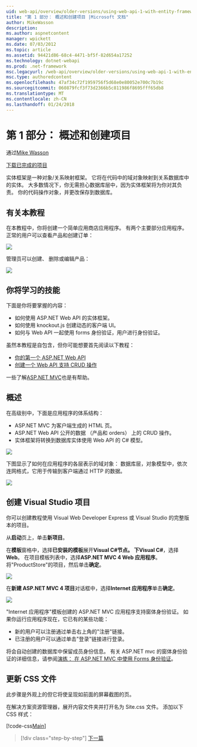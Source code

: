 ```yaml
---
uid: web-api/overview/older-versions/using-web-api-1-with-entity-framework-5/using-web-api-with-entity-framework-part-1
title: "第 1 部分： 概述和创建项目 |Microsoft 文档"
author: MikeWasson
description: 
ms.author: aspnetcontent
manager: wpickett
ms.date: 07/03/2012
ms.topic: article
ms.assetid: 94421d86-68c4-4471-bf5f-82d654a17252
ms.technology: dotnet-webapi
ms.prod: .net-framework
msc.legacyurl: /web-api/overview/older-versions/using-web-api-1-with-entity-framework-5/using-web-api-with-entity-framework-part-1
msc.type: authoredcontent
ms.openlocfilehash: 47af34c72f1959756f5d68e0e80052e700c7b19c
ms.sourcegitcommit: 060879fcf3f73d2366b5c811986f8695fff65db8
ms.translationtype: MT
ms.contentlocale: zh-CN
ms.lasthandoff: 01/24/2018
---
```

<a name="part-1-overview-and-creating-the-project"></a>第 1 部分： 概述和创建项目
====================
通过[Mike Wasson](https://github.com/MikeWasson)

[下载已完成的项目](http://code.msdn.microsoft.com/ASP-NET-Web-API-with-afa30545)

实体框架是一种对象/关系映射框架。 它将在代码中的域对象映射到关系数据库中的实体。 大多数情况下，你无需担心数据库层中，因为实体框架将为你对其负责。 你的代码操作对象，并更改保存到数据库。

## <a name="about-the-tutorial"></a>有关本教程

在本教程中，你将创建一个简单应用商店应用程序。 有两个主要部分应用程序。 正常的用户可以查看产品和创建订单：

![](using-web-api-with-entity-framework-part-1/_static/image1.png)

管理员可以创建、 删除或编辑产品：

![](using-web-api-with-entity-framework-part-1/_static/image2.png)

## <a name="skills-youll-learn"></a>你将学习的技能

下面是你将要掌握的内容：

- 如何使用 ASP.NET Web API 的实体框架。
- 如何使用 knockout.js 创建动态的客户端 UI。
- 如何与 Web API 一起使用 forms 身份验证，用户进行身份验证。

虽然本教程是自包含，但你可能想要首先阅读以下教程：

- [你的第一个 ASP.NET Web API](../../getting-started-with-aspnet-web-api/tutorial-your-first-web-api.md)
- [创建一个 Web API 支持 CRUD 操作](../creating-a-web-api-that-supports-crud-operations.md)

一些了解[ASP.NET MVC](../../../../mvc/index.md)也是有帮助。

## <a name="overview"></a>概述

在高级别中，下面是应用程序的体系结构：

- ASP.NET MVC 为客户端生成的 HTML 页。
- ASP.NET Web API 公开的数据 （产品和 orders） 上的 CRUD 操作。
- 实体框架将转换到数据库实体使用 Web API 的 C# 模型。

![](using-web-api-with-entity-framework-part-1/_static/image3.png)

下图显示了如何在应用程序的各层表示的域对象： 数据库层，对象模型中，依次连网格式，它用于传输到客户端通过 HTTP 的数据。

![](using-web-api-with-entity-framework-part-1/_static/image4.png)

## <a name="create-the-visual-studio-project"></a>创建 Visual Studio 项目

你可以创建教程使用 Visual Web Developer Express 或 Visual Studio 的完整版本的项目。

从**启动**页上，单击**新项目**。

在**模板**窗格中，选择**已安装的模板**展开**Visual C#**节点。 下**Visual C#**，选择**Web**。 在项目模板列表中，选择**ASP.NET MVC 4 Web 应用程序**。 将"ProductStore"的项目，然后单击**确定**。

![](using-web-api-with-entity-framework-part-1/_static/image5.png)

在**新建 ASP.NET MVC 4 项目**对话框中，选择**Internet 应用程序**单击**确定**。

![](using-web-api-with-entity-framework-part-1/_static/image6.png)

"Internet 应用程序"模板创建的 ASP.NET MVC 应用程序支持窗体身份验证。 如果你运行应用程序现在，它已有的某些功能：

- 新的用户可以注册通过单击右上角的"注册"链接。
- 已注册的用户可以通过单击"登录"链接进行登录。

将会自动创建的数据库中保留成员身份信息。 有关 ASP.NET mvc 的窗体身份验证的详细信息，请参阅[演练： 在 ASP.NET MVC 中使用 Forms 身份验证](https://msdn.microsoft.com/library/ff398049(VS.98).aspx)。

## <a name="update-the-css-file"></a>更新 CSS 文件

此步骤是外观上的但它将使呈现如前面的屏幕截图的页。

在解决方案资源管理器，展开内容文件夹并打开名为 Site.css 文件。 添加以下 CSS 样式：

[!code-css[Main](using-web-api-with-entity-framework-part-1/samples/sample1.css)]

>[!div class="step-by-step"]
[下一篇](using-web-api-with-entity-framework-part-2.md)
